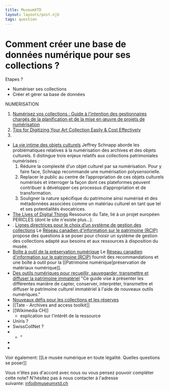```yaml
---
title: MuseumXTD
layout: layouts/post.njk
tags: question
---
```

# Comment créer une base de données numérique pour ses collections ?
Etapes ?
- Numériser ses collections
- Créer et gérer sa base de données

NUMERISATION
1. [Numérisez vos collections : Guide à l'intention des gestionnaires chargés de la planification et de la mise en œuvre de projets de numérisation](https://www.canada.ca/fr/reseau-information-patrimoine/services/numerisation/numerisez-collections-guide-gestionnaires.html#a8a1)
2. [Tips for Digitizing Your Art Collection Easily & Cost Effectively](https://www.artworkarchive.com/blog/tips-for-digitizing-your-art-collection-easily-cost-effectively) 
3. 

- [La vie intime des objets culturels](https://journals.openedition.org/culturemusees/4871)
   Jeffrey Schnapp aborde les problématiques relatives à la numérisation des archives et des objets culturels. Il distingue trois enjeux relatifs aux collections patrimoniales numérisées : 
	1. Réduire la complexité d’un objet culturel par sa numérisation. Pour y faire face, Schnapp recommande une numérisation polysensorielle. 
	2. Replacer le public au centre de l’appropriation de ces objets culturels numérisés et interroger la façon dont ces plateformes peuvent contribuer à développer ces processus d’appropriation et de transformation. 
	3. Souligner la nature spécifique du patrimoine ainsi numérisé et des métadonnées associées comme un matériau culturel en tant que tel et ses potentialités évocatrices.
- [The Lives of Digital Things](https://www.tate.org.uk/about-us/projects/pericles/lives-digital-things)
  Ressource du Tate, lié à un projet européen PERICLES (dont le site n'existe plus...). 
- . [Lignes directrices pour le choix d’un système de gestion des collections](https://www.canada.ca/fr/reseau-information-patrimoine/services/systemes-gestion-collections/lignes-directrice-choix-sgc.html)
  Le [Réseau canadien d'information sur le patrimoine (RCIP)](https://www.canada.ca/fr/reseau-information-patrimoine.html) propose des questions à se poser pour choisir un système de gestion des collections adapté aux besoins et aux ressources à disposition du musée.    
- [Boîte à outil de la préservation numérique](https://www.canada.ca/fr/reseau-information-patrimoine/services/preservation-numerique/boite-outils.html)
  Le [Réseau canadien d'information sur le patrimoine (RCIP)](https://www.canada.ca/fr/reseau-information-patrimoine.html) fournit des recommandations et une boîte à outil pour la [[Patrimoine numérique|préservation de matériaux numérique]]. 
- [Des outils numériques pour recueillir, sauvegarder, transmettre et diffuser la patrimoine immatériel](https://www.culturecdq.ca/images/Annee_numerique/Guides/Guide_Patrimoine_Immateriel.pdf)
  "Ce guide vise à présenter les différentes manière de capter, conserver, interpréter, transmettre et diffuser le patrimoine culturel immatériel à l'aide de nouveaux outils numériques."
- [Nouveaux défis pour les collections et les réserves](https://www.yuca.tv/fr/icom/webinaire-7-octobre-2020)
- [[Tate - Archives and access toolkit]]
- [[Wikimedia CH]]
	- explication sur l'intérêt de la ressource
- Uniris ?
- SwissCollNet ?
- -   “
-   
-   


Voir également: [[Le musée numérique en toute légalité. Quelles questions se poser]]
 
Vous n'êtes pas d'accord avec nous ou vous pensez pouvoir compléter cette note? N'hésitez pas à nous contacter à l'adresse suivante: [info@museumxtd.ch](mailto:info@museumxtd.ch)